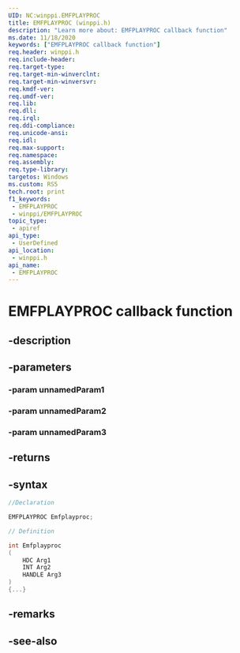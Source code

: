 ```yaml
---
UID: NC:winppi.EMFPLAYPROC
title: EMFPLAYPROC (winppi.h)
description: "Learn more about: EMFPLAYPROC callback function"
ms.date: 11/18/2020
keywords: ["EMFPLAYPROC callback function"]
req.header: winppi.h
req.include-header: 
req.target-type: 
req.target-min-winverclnt: 
req.target-min-winversvr: 
req.kmdf-ver: 
req.umdf-ver: 
req.lib: 
req.dll: 
req.irql: 
req.ddi-compliance: 
req.unicode-ansi: 
req.idl: 
req.max-support: 
req.namespace: 
req.assembly: 
req.type-library: 
targetos: Windows
ms.custom: RS5
tech.root: print
f1_keywords:
 - EMFPLAYPROC
 - winppi/EMFPLAYPROC
topic_type:
 - apiref
api_type:
 - UserDefined
api_location:
 - winppi.h
api_name:
 - EMFPLAYPROC
---
```


# EMFPLAYPROC callback function

## -description

## -parameters

### -param unnamedParam1

### -param unnamedParam2

### -param unnamedParam3

## -returns

## -syntax

```cpp
//Declaration

EMFPLAYPROC Emfplayproc;

// Definition

int Emfplayproc
(
    HDC Arg1
    INT Arg2
    HANDLE Arg3
)
{...}

```

## -remarks

## -see-also
